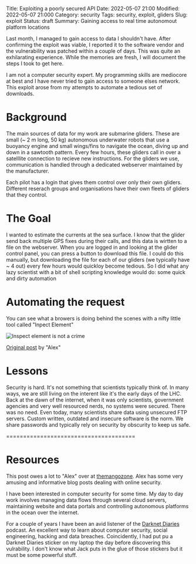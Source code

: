 Title: Exploiting a poorly secured API
Date: 2022-05-07 21:00
Modified: 2022-05-07 21:000
Category: security
Tags:  security, exploit, gliders
Slug: exploit
Status: draft
Summary: Gaining access to real time autonomout platform locations

Last month, I managed to gain access to data I shouldn't have. After confirming the exploit was viable, I reported it to the software vendor and the vulnerability was patched within a couple of days. This was quite an exhilarating experience. While the memories are fresh, I will document the steps I took to get here.

I am not a computer security expert. My programming skills are mediocore at best and I have never tried to gain access to someone elses network. This exploit arose from my attempts to automate a tedious set of downloads.

# Background
The main sources of data for my work are submarine gliders. These are small (~ 2 m long, 50 kg) autonomous underwater robots that use a buoyancy engine and small wings/fins to navigate the ocean, diving up and down in a sawtooth pattern. Every few hours, these gliders call in over a satelllite connection to recieve new instructions. For the gliders we use, communication is handled through a dedicated webserver maintained by the manufacturer.

Each pilot has a login that gives them control over only their own gliders. Different reserach groups and organisations have their own fleets of gliders that they control. 

# The Goal

I wanted to estimate the currents at the sea surface. I know that the glider send back multiple GPS fixes during their calls, and this data is wirtten to a file on the webserver. When you are logged in and looking at the glider control panel, you can press a button to download this file. I could do this manually, but downloading the file for each of our gliders (we typically have ~ 4 out) every few hours would quickloy become tedious. So I did what any lazy scientist with a bit of shell scripting knowledge would do: some quick and dirty automation

# Automating the request
You can see what a browers is doing behind the scenes with a nifty little tool called "Inpect Element"

![Inspect element is not a crime](https://pbs.twimg.com/media/FBsJMgCVEAELUs6?format=jpg&name=large)

[Original post](https://twitter.com/mangopdf/status/1448761886942511116/photo/1) by "Alex"
# Lessons
Security is hard. It's not something that scientists typically think of. In many ways, we are still living on the interent like it's the early days of the LHC. Back at the dawn of the internet, when it was only scientists, government agencies and very well resourced nerds, no systems were secured. There was no need. Even today, many scientists share data using unsecured FTP servers. Custom written, outdated and insecure software is the norm. We share passwords and typically rely on security by obscurity to keep us safe.


======================================

# Resources

This post owes a lot to "Alex" over at [themangozone](https://mango.pdf.zone/). Alex has some very amusing and informative blog posts dealing with online security.


I have been interested in computer security for some time. My day to day work involves managing data flows through several cloud servers, maintaining website and data portals and controlling autonomous platforms in the ocean over the internet.

For a couple of years I have been an avid listener of the [Darknet Diaries](https://darknetdiaries.com/) podcast. An excellent way to learn about computer security, social engineering, hacking and data breaches. Coincidently, I had put pu a Darknet Diaries sticker on my laptop the day before discovering this vulrability. I don't know what Jack puts in the glue of those stickers but it must be some powerful stuff.

